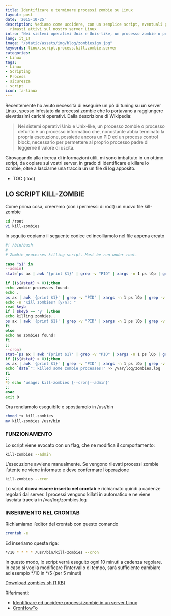 ```yaml
---
title: Identificare e terminare processi zombie su Linux
layout: post
date: '2015-10-25'
description: Vediamo come uccidere, con un semplice script, eventuali processi zombie
  rimasti attivi sul nostro server Linux
intro: "Nei sistemi operativi Unix e Unix-like, un processo zombie o processo defunto è un processo informatico che, nonostante abbia terminato la propria esecuzione, possiede ancora un PID ed un process control block"
lang: it_IT
image: "/static/assets/img/blog/zombiesign.jpg"
keywords: linux,script,process,kill,zombie,server
categories:
- Linux
tags:
- Linux
- Scripting
- Process
- sicurezza
- script
icon: fa-linux
---
```


Recentemente ho avuto necessità di eseguire un pò di tuning su un server Linux, spesso infestato da processi zombie che lo portavano a raggiungere elevatissimi carichi operativi. Dalla descrizione di Wikipedia:

>Nei sistemi operativi Unix e Unix-like, un processo zombie o processo defunto è un processo informatico che, nonostante abbia terminato la propria esecuzione, possiede ancora un PID ed un process control block, necessario per permettere al proprio processo padre di leggerne il valore di uscita.

Girovagando alla ricerca di informazioni utili, mi sono imbattuto in un ottimo script, da copiare sui vostri server, in grado di identificare e killare lo zombie, oltre a lasciarne una traccia un un file di log apposito.

* TOC 
{:toc}

## LO SCRIPT KILL-ZOMBIE

Come prima cosa, creeremo (con i permessi di root) un nuovo file kill-zombie

```bash
cd /root
vi kill-zombies
```

In seguito copiamo il seguente codice ed incolliamolo nel file appena creato

```bash
#! /bin/bash
#
# Zombie processes killing script. Must be run under root.
 
case "$1" in
--admin)
stat=`ps ax | awk '{print $1}' | grep -v "PID" | xargs -n 1 ps lOp | grep -v "UID" | awk '{print"pid: "$3" *** parent_pid: "$4" *** status: "$10" *** process: "$13}' | grep ": Z"`
 
if ((${#stat} > 0));then
echo zombie processes found:
echo .
ps ax | awk '{print $1}' | grep -v "PID" | xargs -n 1 ps lOp | grep -v "UID" | awk '{print"pid: "$3" *** parent_pid: "$4" *** status: "$10" *** process: "$13}' | grep ": Z"
echo -n "Kill zombies? [y/n]: "
read keyb
if [ $keyb == 'y' ];then
echo killing zombies..
ps ax | awk '{print $1}' | grep -v "PID" | xargs -n 1 ps lOp | grep -v "UID" | awk '{print$4" status:"$10}' | grep "status:Z" | awk '{print $1}' | xargs -n 1 kill -9
fi
else
echo no zombies found!
fi
;;
--cron)
stat=`ps ax | awk '{print $1}' | grep -v "PID" | xargs -n 1 ps lOp | grep -v "UID" | awk '{print"pid: "$3" *** parent_pid: "$4" *** status: "$10" *** process: "$13}' | grep ": Z"`
if ((${#stat} > 0));then
ps ax | awk '{print $1}' | grep -v "PID" | xargs -n 1 ps lOp | grep -v "UID" | awk '{print$4" status:"$10}' | grep "status:Z" | awk '{print $1}' | xargs -n 1 kill -9
echo `date`": killed some zombie processes!" >> /var/log/zombies.log
fi
;;
*) echo 'usage: kill-zombies {--cron|--admin}'
;;
esac
exit 0
```

Ora rendiamolo eseguibile e spostiamolo in /usr/bin

```bash
chmod +x kill-zombies
mv kill-zombies /usr/bin
```

### FUNZIONAMENTO

Lo script viene evocato con un flag, che ne modifica il comportamento:

```bash
kill-zombies --admin
```

L’esecuzione avviene manualmente. Se vengono rilevati processi zombie l’utente ne viene informato e deve confermare l’operazione

```bash
kill-zombies --cron
```

Lo script **dovrà essere inserito nel crontab** e richiamato quindi a cadenze regolari dal server. I processi vengono killati in automatico e ne viene lasciata traccia in /var/log/zombies.log

### INSERIMENTO NEL CRONTAB

Richiamiamo l’editor del crontab con questo comando

```bash
crontab -e
```

Ed inseriamo questa riga:

```bash
*/10 * * * * /usr/bin/kill-zombies --cron
```

In questo modo, lo script verrà eseguito ogni 10 minuti a cadenza regolare. In caso si voglia modificare l’intervallo di tempo, sarà sufficiente cambiare ad esempio */10 in */5 (per 5 minuti)

[Download zombies.sh (1 KB)](https://www.skyflash.it/download/8205/)

Riferimenti:

* [Identificare ed uccidere processi zombie in un server Linux](https://www.skyflash.it/computer/linux-os/identificare-ed-uccidere-processi-zombie-in-un-server-linux/6076/)
* [CronHowTo](https://help.ubuntu.com/community/CronHowto)